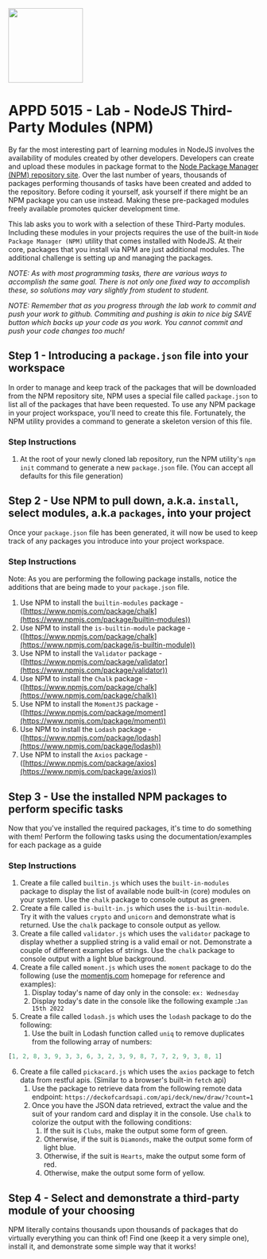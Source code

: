 <img width="150px" src="https://w0244079.github.io/nscc/nscc-jpeg.jpg" >

# APPD 5015 - Lab - NodeJS Third-Party Modules (NPM)

By far the most interesting part of learning modules in NodeJS involves the availability of modules created by other developers. Developers can create and upload these modules in package format to the [Node Package Manager (NPM) repository site](https://www.npmjs.com/). Over the last number of years, thousands of packages performing thousands of tasks have been created and added to the repository. Before coding it yourself, ask yourself if there might be an NPM package you can use instead. Making these pre-packaged modules freely available promotes quicker development time.

This lab asks you to work with a selection of these Third-Party modules. Including these modules in your projects requires the use of the built-in `Node Package Manager (NPM)` utility that comes installed with NodeJS. At their core, packages that you install via NPM are just additional modules. The additional challenge is setting up and managing the packages.

*NOTE: As with most programming tasks, there are various ways to accomplish the same goal. There is not only one fixed way to accomplish these, so solutions may vary slightly from student to student.*

*NOTE: Remember that as you progress through the lab work to commit and push your work to github. Commiting and pushing is akin to nice big SAVE button which backs up your code as you work. You cannot commit and push your code changes too much!*

## Step 1 - Introducing a `package.json` file into your workspace
In order to manage and keep track of the packages that will be downloaded from the NPM repository site, NPM uses a special file called `package.json` to list all of the packages that have been requested. To use any NPM package in your project workspace, you'll need to create this file. Fortunately, the NPM utility provides a command to generate a skeleton version of this file.

### Step Instructions

1. At the root of your newly cloned lab repository, run the NPM utility's `npm init` command to generate a new `package.json` file. (You can accept all defaults for this file generation)

## Step 2 - Use NPM to pull down, a.k.a. `install`, select modules, a.k.a `packages`, into your project
Once your `package.json` file has been generated, it will now be used to keep track of any packages you introduce into your project workspace.

### Step Instructions

Note: As you are performing the following package installs, notice the additions that are being made to your `package.json` file.

1. Use NPM to install the `builtin-modules` package - ([https://www.npmjs.com/package/chalk](https://www.npmjs.com/package/builtin-modules))
2. Use NPM to install the `is-builtin-module` package - ([https://www.npmjs.com/package/chalk](https://www.npmjs.com/package/is-builtin-module))
3. Use NPM to install the `Validator` package - ([https://www.npmjs.com/package/validator](https://www.npmjs.com/package/validator))
4. Use NPM to install the `Chalk` package - ([https://www.npmjs.com/package/chalk](https://www.npmjs.com/package/chalk))
5. Use NPM to install the `MomentJS` package - ([https://www.npmjs.com/package/moment](https://www.npmjs.com/package/moment))
6. Use NPM to install the `Lodash` package - ([https://www.npmjs.com/package/lodash](https://www.npmjs.com/package/lodash))
7. Use NPM to install the `Axios` package - ([https://www.npmjs.com/package/axios](https://www.npmjs.com/package/axios))

## Step 3 - Use the installed NPM packages to perform specific tasks
Now that you've installed the required packages, it's time to do something with them! Perform the following tasks using the documentation/examples for each package as a guide

### Step Instructions

1. Create a file called `builtin.js` which uses the `built-in-modules` package to display the list of available node built-in (core) modules on your system. Use the `chalk` package to console output as green.
2. Create a file called `is-built-in.js` which uses the `is-builtin-module`. Try it with the values `crypto` and `unicorn` and demonstrate what is returned. Use the `chalk` package to console output as yellow.
3. Create a file called `validator.js` which uses the `validator` package to display whether a supplied string is a valid email or not. Demonstrate a couple of different examples of strings. Use the `chalk` package to console output with a light blue background.
4. Create a file called `moment.js` which uses the `moment` package to do the following (use the [momentjs.com](https://moment.js) homepage for reference and examples):
    1. Display today's name of day only in the console: `ex: Wednesday`
    2. Display today's date in the console like the following example :`Jan 15th 2022`
5. Create a file called `lodash.js` which uses the `lodash` package to do the following:
    1. Use the built in Lodash function called `uniq` to remove duplicates from the following array of numbers:
``` javascript
[1, 2, 8, 3, 9, 3, 3, 6, 3, 2, 3, 9, 8, 7, 7, 2, 9, 3, 8, 1]
```
6. Create a file called `pickacard.js` which uses the `axios` package to fetch data from restful apis. (Similar to a browser's built-in `fetch` api)
    1. Use the package to retrieve data from the following remote data endpoint: `https://deckofcardsapi.com/api/deck/new/draw/?count=1`
    2. Once you have the JSON data retrieved, extract the value and the suit of your random card and display it in the console. Use `chalk` to colorize the output with the following conditions:
          1. If the suit is `Clubs`, make the output some form of green.
          2. Otherwise, if the suit is `Diamonds`, make the output some form of light blue.
          3. Otherwise, if the suit is `Hearts`, make the output some form of red.
          4. Otherwise, make the output some form of yellow.

## Step 4 - Select and demonstrate a third-party module of your choosing
NPM literally contains thousands upon thousands of packages that do virtually everything you can think of! Find one (keep it a very simple one), install it, and demonstrate some simple way that it works!
